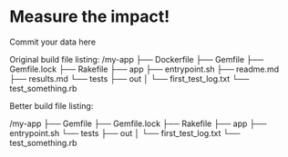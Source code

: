 # Measure the impact!

Commit your data here

Original build file listing:
/my-app
├── Dockerfile
├── Gemfile
├── Gemfile.lock
├── Rakefile
├── app
├── entrypoint.sh
├── readme.md
├── results.md
└── tests
    ├── out
    │   └── first_test_log.txt
    └── test_something.rb




Better build file listing:

/my-app
├── Gemfile
├── Gemfile.lock
├── Rakefile
├── app
├── entrypoint.sh
└── tests
    ├── out
    │   └── first_test_log.txt
    └── test_something.rb





